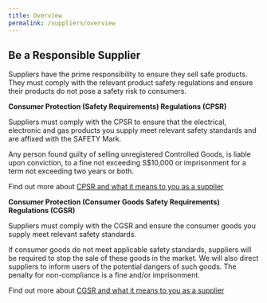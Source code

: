 ```yaml
---
title: Overview
permalink: /suppliers/overview
---
```

## Be a Responsible Supplier
Suppliers have the prime responsibility to ensure they sell safe products. They must comply with the relevant product safety regulations and ensure their products do not pose a safety risk to consumers.

**Consumer Protection (Safety Requirements) Regulations (CPSR)**

Suppliers must comply with the CPSR to ensure that the electrical, electronic and gas products you supply meet relevant safety standards and are affixed with the SAFETY Mark.

Any person found guilty of selling unregistered Controlled Goods, is liable upon conviction, to a fine not exceeding S$10,000 or imprisonment for a term not exceeding two years or both.

Find out more about [CPSR and what it means to you as a supplier](/suppliers/cpsr/overview-of-cpsr)

**Consumer Protection (Consumer Goods Safety Requirements) Regulations (CGSR)**

Suppliers must comply with the CGSR and ensure the consumer goods you supply meet relevant safety standards.

If consumer goods do not meet applicable safety standards, suppliers will be required to stop the sale of these goods in the market. We will also direct suppliers to inform users of the potential dangers of such goods. The penalty for non-compliance is a fine and/or imprisonment.

Find out more about [CGSR and what it means to you as a supplier](/suppliers/cpsr/overview-of-cgsr)
